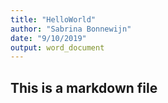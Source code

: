 ```yaml
---
title: "HelloWorld"
author: "Sabrina Bonnewijn"
date: "9/10/2019"
output: word_document
---
```



## This is a markdown file